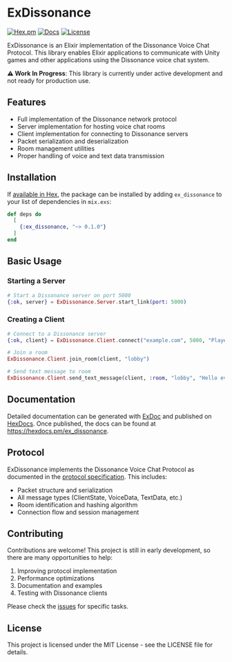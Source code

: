 # ExDissonance

[![Hex.pm](https://img.shields.io/hexpm/v/ex_dissonance.svg)](https://hex.pm/packages/ex_dissonance)
[![Docs](https://img.shields.io/badge/hex-docs-blue.svg)](https://hexdocs.pm/ex_dissonance)
[![License](https://img.shields.io/hexpm/l/ex_dissonance.svg)](https://github.com/yourusername/ex_dissonance/blob/main/LICENSE)

ExDissonance is an Elixir implementation of the Dissonance Voice Chat Protocol. This library enables Elixir applications to communicate with Unity games and other applications using the Dissonance voice chat system.

**⚠️ Work In Progress**: This library is currently under active development and not ready for production use.

## Features

- Full implementation of the Dissonance network protocol
- Server implementation for hosting voice chat rooms
- Client implementation for connecting to Dissonance servers
- Packet serialization and deserialization
- Room management utilities
- Proper handling of voice and text data transmission

## Installation

If [available in Hex](https://hex.pm/docs/publish), the package can be installed
by adding `ex_dissonance` to your list of dependencies in `mix.exs`:

```elixir
def deps do
  [
    {:ex_dissonance, "~> 0.1.0"}
  ]
end
```

## Basic Usage

### Starting a Server

```elixir
# Start a Dissonance server on port 5000
{:ok, server} = ExDissonance.Server.start_link(port: 5000)
```

### Creating a Client

```elixir
# Connect to a Dissonance server
{:ok, client} = ExDissonance.Client.connect("example.com", 5000, "PlayerName")

# Join a room
ExDissonance.Client.join_room(client, "lobby")

# Send text message to room
ExDissonance.Client.send_text_message(client, :room, "lobby", "Hello everyone!")
```

## Documentation

Detailed documentation can be generated with [ExDoc](https://github.com/elixir-lang/ex_doc)
and published on [HexDocs](https://hexdocs.pm). Once published, the docs can
be found at <https://hexdocs.pm/ex_dissonance>.

## Protocol

ExDissonance implements the Dissonance Voice Chat Protocol as documented in the [protocol specification](https://github.com/yourusername/ex_dissonance/blob/main/dissonance-protocol.md). This includes:

- Packet structure and serialization
- All message types (ClientState, VoiceData, TextData, etc.)
- Room identification and hashing algorithm
- Connection flow and session management

## Contributing

Contributions are welcome! This project is still in early development, so there are many opportunities to help:

1. Improving protocol implementation
2. Performance optimizations
3. Documentation and examples
4. Testing with Dissonance clients

Please check the [issues](https://github.com/yourusername/ex_dissonance/issues) for specific tasks.

## License

This project is licensed under the MIT License - see the LICENSE file for details.